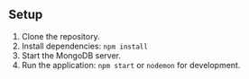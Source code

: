 ## Setup

1. Clone the repository.
2. Install dependencies: `npm install`
3. Start the MongoDB server.
4. Run the application: `npm start` or `nodemon` for development.

